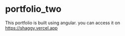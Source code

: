 # portfolio_two

This portfolio is built using angular. 
 you can access it on https://shaggy.vercel.app
 
